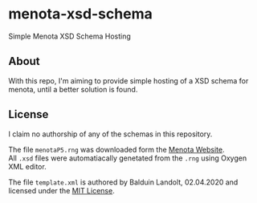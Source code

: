 # menota-xsd-schema
Simple Menota XSD Schema Hosting

## About
With this repo, I'm aiming to provide simple hosting of a XSD schema for menota, until a better solution is found.

## License
I claim no authorship of any of the schemas in this repository.

The file `menotaP5.rng` was downloaded form the [Menota Website](http://www.menota.org/menotaP5.rng).  
All `.xsd` files were automatiacally genetated from the `.rng` using Oxygen XML editor.

The file `template.xml` is authored by Balduin Landolt, 02.04.2020 and licensed under the [MIT License](https://choosealicense.com/licenses/mit/).
